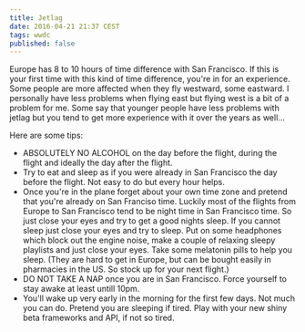 ```yaml
---
title: Jetlag
date: 2016-04-21 21:37 CEST
tags: wwdc
published: false
---
```

Europe has 8 to 10 hours of time difference with San Francisco. If this is your first time with this kind of time difference, you're in for an experience. Some people are more affected when they fly westward, some eastward. I personally have less problems when flying east but flying west is a bit of a problem for me. Some say that younger people have less problems with jetlag but you tend to get more experience with it over the years as well…

Here are some tips:

- ABSOLUTELY NO ALCOHOL on the day before the flight, during the flight and ideally the day after the flight. 
- Try to eat and sleep as if you were already in San Francisco the day before the flight. Not easy to do but every hour helps. 
- Once you're in the plane forget about your own time zone and pretend that you're already on San Franciso time. Luckily most of the flights from Europe to San Francisco tend to be night time in San Francisco time. So just close your eyes and try to get a good nights sleep. If you cannot sleep just close your eyes and try to sleep. Put on some headphones which block out the engine noise, make a couple of relaxing sleepy playlists and just close your eyes. Take some melatonin pills to help you sleep. (They are hard to get in Europe, but can be bought easily in pharmacies in the US. So stock up for your next flight.)
- DO NOT TAKE A NAP once you are in San Francisco. Force yourself to stay awake at least untill 10pm. 
- You'll wake up very early in the morning for the first few days. Not much you can do. Pretend you are sleeping if tired. Play with your new shiny beta frameworks and API, if not so tired.
